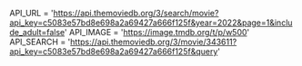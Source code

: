API_URL = 'https://api.themoviedb.org/3/search/movie?api_key=c5083e57bd8e698a2a69427a666f125f&year=2022&page=1&include_adult=false'
API_IMAGE = 'https://image.tmdb.org/t/p/w500'
API_SEARCH = 'https://api.themoviedb.org/3/movie/343611?api_key=c5083e57bd8e698a2a69427a666f125f&query'